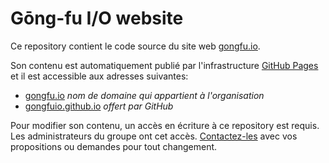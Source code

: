 Gōng-fu I/O website
===================

Ce repository contient le code source du site web [gongfu.io](http://gongfu.io).

Son contenu est automatiquement publié par l'infrastructure [GitHub Pages](http://pages.github.com) et il est accessible aux adresses suivantes:

* [gongfu.io](http://gongfu.io) _nom de domaine qui appartient à l'organisation_
* [gongfuio.github.io](http://gongfuio.github.io) _offert par GitHub_

Pour modifier son contenu, un accès en écriture à ce repository est requis. Les administrateurs du groupe ont cet accès. [Contactez-les](mailto:contact@gongfu.io) avec vos propositions ou demandes pour tout changement.
